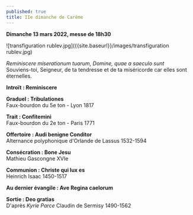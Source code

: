 ```yaml
---
published: true
title: IIe dimanche de Carême
---
```

**Dimanche 13 mars 2022, messe de 18h30**  

![transfiguration rublev.jpg]({{site.baseurl}}/images/transfiguration rublev.jpg)

*Reminiscere miserationum tuarum, Domine, quae a saeculo sunt*  
Souviens-toi, Seigneur, de ta tendresse et de ta miséricorde car elles sont éternelles.

**Introït : Reminiscere**  

**Graduel : Tribulationes**  
Faux-bourdon du 5e ton - Lyon 1817

**Trait : Confitemini**  
Faux-bourdon du 2e ton - Paris 1771

**Offertoire : Audi benigne Conditor**  
Alternance polyphonique d'Orlande de Lassus 1532-1594

**Consécration : Bone Jesu**  
Mathieu Gascongne XVIe

**Communion : Christe qui lux es**  
Heinrich Isaac 1450-1517

**Au dernier évangile : Ave Regina caelorum**  

**Sortie : Deo gratias**  
D'après *Kyrie Parce* Claudin de Sermisy 1490-1562
